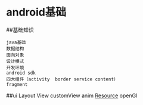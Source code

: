 # android基础

##基础知识

	java基础
	数据结构
	面向对象
	设计模式
	开发环境
	android sdk
	四大组件（activity  border service content）
	fragment 
	
##ui
	Layout 
	View
	customView 
	anim
	[Resource](resoure.md)
	openGl
	

